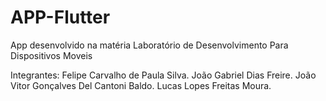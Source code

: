 # APP-Flutter
App desenvolvido na matéria Laboratório de Desenvolvimento Para Dispositivos Moveis

Integrantes: 
Felipe Carvalho de Paula Silva.
João Gabriel Dias Freire.
João Vitor Gonçalves Del Cantoni Baldo.
Lucas Lopes Freitas Moura.


